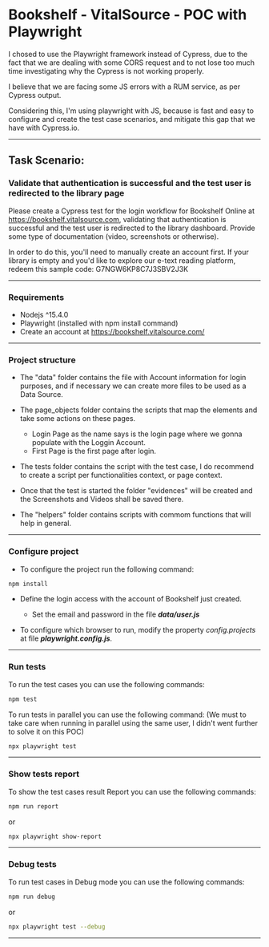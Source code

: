 # Bookshelf - VitalSource - POC with Playwright

I chosed to use the Playwright framework instead of Cypress, due to the fact that we are dealing with some CORS request and to not lose too much time investigating why the Cypress is not working properly.

I believe that we are facing some JS errors with a RUM service, as per Cypress output.

Considering this, I'm using playwright with JS, because is fast and easy to configure and create the test case scenarios, and mitigate this gap that we have with Cypress.io.

-----
## Task Scenario: 
### Validate that authentication is successful and the test user is redirected to the library page

Please create a Cypress test for the login workflow for Bookshelf Online at <https://bookshelf.vitalsource.com>, validating that authentication is successful and the test user is redirected to the library dashboard. Provide some type of documentation (video, screenshots or otherwise).
 
In order to do this, you'll need to manually create an account first. If your library is empty and you'd like to explore our e-text reading platform, redeem this sample code: G7NGW6KP8C7J3SBV2J3K

-----

### Requirements

* Nodejs ^15.4.0
* Playwright (installed with npm install command)
* Create an account at https://bookshelf.vitalsource.com/
-----

### Project structure

* The "data" folder contains the file with Account information for login purposes, and if necessary we can create more files to be used as a Data Source.

* The page_objects folder contains the scripts that map the elements and take some actions on these pages.
  * Login Page as the name says is the login page where we gonna populate with the Loggin Account.
  * First Page is the first page after login.

* The tests folder contains the script with the test case, I do recommend to create a script per functionalities context, or page context.

* Once that the test is started the folder "evidences" will be created and the Screenshots and Videos shall be saved there.

* The "helpers" folder contains scripts with commom functions that will help in general.

-----

### Configure project

* To configure the project run the following command:
```sh
npm install
```

* Define the login access with the account of Bookshelf just created.
  * Set the email and password in the file **_data/user.js_**

* To configure which browser to run, modify the property _config.projects_ at file **_playwright.config.js_**.

-----

### Run tests

To run the test cases you can use the following commands:
```sh
npm test
```

To run tests in parallel you can use the following command:
(We must to take care when running in parallel using the same user, I didn't went further to solve it on this POC)
```sh
npx playwright test
```
------

### Show tests report

To show the test cases result Report you can use the following commands:

```sh
npm run report
```
or
```sh
npx playwright show-report
```
-----

### Debug tests

To run test cases in Debug mode you can use the following commands:

```sh
npm run debug
```
or
```sh
npx playwright test --debug
```
-----
